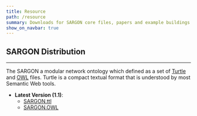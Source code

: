 ```yaml
---
title: Resource
path: /resource
summary: Downloads for SARGON core files, papers and example buildings
show_on_navbar: true
---
```


## SARGON Distribution
---

The SARGON a modular network ontology which defined as a set of [Turtle][3] and [OWL][4] files.
Turtle is a compact textual format that is understood by most Semantic Web tools.


- **Latest Version (1.1)**:
   - [SARGON.ttl][1]
   - [SARGON.OWL][2]





<!-- [1]: https://github.com/N5GEH/n5geh.datamodel/blob/master/Resources/Ontology-files/SARGON.ttl -->
[1]: ontologies/Sargon.ttl
[2]: ontologies/Sargon.owl
[3]: https://www.w3.org/TR/turtle/
[4]: https://www.w3.org/OWL/
